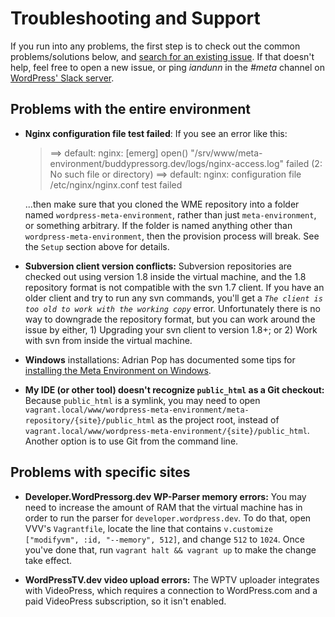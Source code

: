 # Troubleshooting and Support

If you run into any problems, the first step is to check out the common problems/solutions below,
and [search for an existing issue](https://github.com/WordPress/meta-environment/issues). If that
doesn't help, feel free to open a new issue, or ping *iandunn* in the *#meta* channel on
[WordPress' Slack server](https://make.wordpress.org/chat/).


## Problems with the entire environment

* **Nginx configuration file test failed**: If you see an error like this:

	> ==> default: nginx: [emerg] open() "/srv/www/meta-environment/buddypressorg.dev/logs/nginx-access.log" failed (2: No such file or directory)
	> ==> default: nginx: configuration file /etc/nginx/nginx.conf test failed

	...then make sure that you cloned the WME repository into a folder named `wordpress-meta-environment`, rather than just `meta-environment`, or something arbitrary. If the folder is named anything other than `wordpress-meta-environment`, then the provision process will break. See the `Setup` section above for details.

* **Subversion client version conflicts:** Subversion repositories are checked out using version 1.8 inside the
  virtual machine, and the 1.8 repository format is not compatible with the svn 1.7 client. If you have an older
  client and try to run any svn commands, you'll get a *`The client is too old to work with the working copy`*
  error. Unfortunately there is no way to downgrade the repository format, but you can work around the issue by
  either, 1) Upgrading your svn client to version 1.8+; or 2) Work with svn from inside the virtual machine.

* **Windows** installations: Adrian Pop has documented some tips for [installing the Meta Environment on Windows](http://test.informagination.ro/wordpress-meta-environment-in-win-10/).

* **My IDE (or other tool) doesn't recognize `public_html` as a Git checkout:** Because `public_html` is a symlink, you may need to open `vagrant.local/www/wordpress-meta-environment/meta-repository/{site}/public_html` as the project root, instead of `vagrant.local/www/wordpress-meta-environment/{site}/public_html`. Another option is to use Git from the command line. 


## Problems with specific sites

* **Developer.WordPressorg.dev WP-Parser memory errors:** You may need to increase the amount of RAM that the virtual
  machine has in order to run the parser for `developer.wordpress.dev`. To do that, open VVV's `Vagrantfile`,
  locate the line that contains `v.customize ["modifyvm", :id, "--memory", 512]`, and change `512` to `1024`. Once
  you've done that, run `vagrant halt && vagrant up` to make the change take effect.

* **WordPressTV.dev video upload errors:** The WPTV uploader integrates with VideoPress, which requires a connection
  to WordPress.com and a paid VideoPress subscription, so it isn't enabled.

